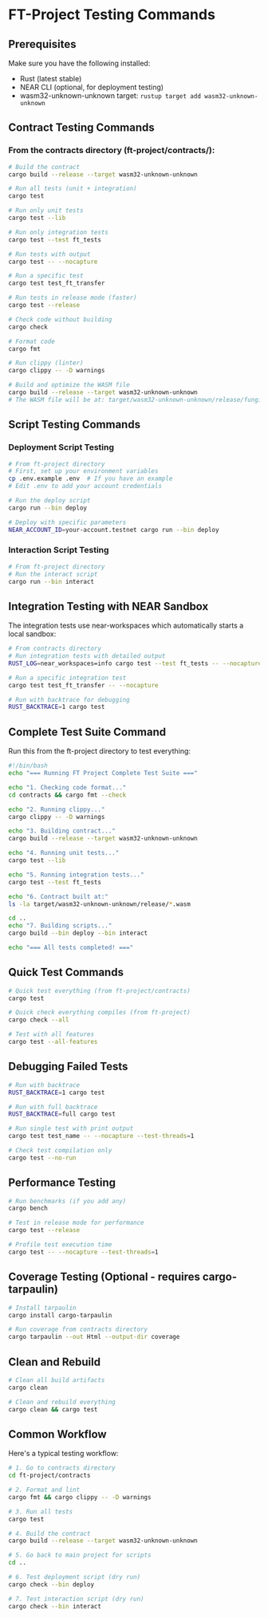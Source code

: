 # FT-Project Testing Commands

## Prerequisites
Make sure you have the following installed:
- Rust (latest stable)
- NEAR CLI (optional, for deployment testing)
- wasm32-unknown-unknown target: `rustup target add wasm32-unknown-unknown`

## Contract Testing Commands

### From the contracts directory (ft-project/contracts/):

```bash
# Build the contract
cargo build --release --target wasm32-unknown-unknown

# Run all tests (unit + integration)
cargo test

# Run only unit tests
cargo test --lib

# Run only integration tests
cargo test --test ft_tests

# Run tests with output
cargo test -- --nocapture

# Run a specific test
cargo test test_ft_transfer

# Run tests in release mode (faster)
cargo test --release

# Check code without building
cargo check

# Format code
cargo fmt

# Run clippy (linter)
cargo clippy -- -D warnings

# Build and optimize the WASM file
cargo build --release --target wasm32-unknown-unknown
# The WASM file will be at: target/wasm32-unknown-unknown/release/fungible_token.wasm
```


## Script Testing Commands

### Deployment Script Testing

```bash
# From ft-project directory
# First, set up your environment variables
cp .env.example .env  # If you have an example
# Edit .env to add your account credentials

# Run the deploy script
cargo run --bin deploy

# Deploy with specific parameters
NEAR_ACCOUNT_ID=your-account.testnet cargo run --bin deploy
```

### Interaction Script Testing

```bash
# From ft-project directory
# Run the interact script
cargo run --bin interact

```

## Integration Testing with NEAR Sandbox

The integration tests use near-workspaces which automatically starts a local sandbox:

```bash
# From contracts directory
# Run integration tests with detailed output
RUST_LOG=near_workspaces=info cargo test --test ft_tests -- --nocapture

# Run a specific integration test
cargo test test_ft_transfer -- --nocapture

# Run with backtrace for debugging
RUST_BACKTRACE=1 cargo test
```

## Complete Test Suite Command

Run this from the ft-project directory to test everything:

```bash
#!/bin/bash
echo "=== Running FT Project Complete Test Suite ==="

echo "1. Checking code format..."
cd contracts && cargo fmt --check

echo "2. Running clippy..."
cargo clippy -- -D warnings

echo "3. Building contract..."
cargo build --release --target wasm32-unknown-unknown

echo "4. Running unit tests..."
cargo test --lib

echo "5. Running integration tests..."
cargo test --test ft_tests

echo "6. Contract built at:"
ls -la target/wasm32-unknown-unknown/release/*.wasm

cd ..
echo "7. Building scripts..."
cargo build --bin deploy --bin interact

echo "=== All tests completed! ==="
```

## Quick Test Commands

```bash
# Quick test everything (from ft-project/contracts)
cargo test

# Quick check everything compiles (from ft-project)
cargo check --all

# Test with all features
cargo test --all-features
```

## Debugging Failed Tests

```bash
# Run with backtrace
RUST_BACKTRACE=1 cargo test

# Run with full backtrace
RUST_BACKTRACE=full cargo test

# Run single test with print output
cargo test test_name -- --nocapture --test-threads=1

# Check test compilation only
cargo test --no-run
```

## Performance Testing

```bash
# Run benchmarks (if you add any)
cargo bench

# Test in release mode for performance
cargo test --release

# Profile test execution time
cargo test -- --nocapture --test-threads=1
```

## Coverage Testing (Optional - requires cargo-tarpaulin)

```bash
# Install tarpaulin
cargo install cargo-tarpaulin

# Run coverage from contracts directory
cargo tarpaulin --out Html --output-dir coverage
```

## Clean and Rebuild

```bash
# Clean all build artifacts
cargo clean

# Clean and rebuild everything
cargo clean && cargo test
```

## Common Workflow

Here's a typical testing workflow:

```bash
# 1. Go to contracts directory
cd ft-project/contracts

# 2. Format and lint
cargo fmt && cargo clippy -- -D warnings

# 3. Run all tests
cargo test

# 4. Build the contract
cargo build --release --target wasm32-unknown-unknown

# 5. Go back to main project for scripts
cd ..

# 6. Test deployment script (dry run)
cargo check --bin deploy

# 7. Test interaction script (dry run)
cargo check --bin interact
``` 